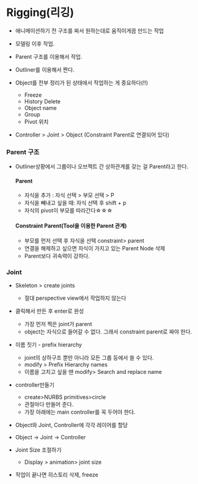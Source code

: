 # Rigging(리깅)
* 애니메이션하기 전 구조를 짜서 원하는대로 움직이게끔 만드는 작업
* 모델링 이후 작업.
* Parent 구조를 이용해서 작업.
* Outliner를 이용해서 짠다.

* Object를 전부 정리가 된 상태에서 작업하는 게 중요하다(!!)
  * Freeze
  * History Delete
  * Object name
  * Group
  * Pivot 위치 

* Controller > Joint > Object (Constraint Parent로 연결되어 있다)


### Parent 구조
* Outliner상황에서 그룹이나 오브젝트 간 상하관계를 갖는 걸 Parent라고 한다.
  #### Parent
    * 자식을 추가 : 자식 선택 > 부모 선택 > P
    * 자식을 빼내고 싶을 때: 자식 선택 후 shift + p
    * 자식의 pivot이 부모를 따라간다☆☆☆
  #### Constraint Parent(Tool을 이용한 Parent 관계)
    * 부모를 먼저 선택 후 자식을 선택 constraint> parent
    * 연결을 해제하고 싶으면 자식이 가지고 있는 Parent Node 삭제
    * Parent보다 귀속력이 강하다.
    
    
### Joint
  * Skeleton > create joints
    * 절대 perspective view에서 작업하지 않는다
    
  * 클릭해서 만든 후 enter로 완성
    * 가장 먼저 찍은 joint가 parent
    * object는 자식으로 들어갈 수 없다. 그래서 constraint parent로 짜야 한다.
    
  * 이름 짓기 - prefix hierarchy
    * joint의 상하구조 뿐만 아니라 모든 그룹 등에서 쓸 수 있다.
    * modify > Prefix Hierarchy names
    * 이름을 고치고 싶을 땐 modify> Search and replace name
    
  * controller만들기
    * create>NURBS primitives>circle
    * 관절마다 만들어 준다.
    * 가장 아래에는 main controller를 꼭 두어야 한다.
    
  * Object와 Joint, Controller에 각각 레이어를 할당
  * Object &rarr; Joint &rarr; Controller
  
  
  * Joint Size 조절하기
    * Display > animation> joint size
    
  * 작업이 끝나면 히스토리 삭제, freeze
